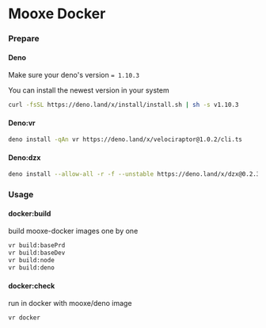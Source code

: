 # Mooxe Docker

### Prepare

#### Deno

Make sure your deno's version ```= 1.10.3```

You can install the newest version in your system

```bash
curl -fsSL https://deno.land/x/install/install.sh | sh -s v1.10.3
```

#### Deno:vr

```bash
deno install -qAn vr https://deno.land/x/velociraptor@1.0.2/cli.ts
```

#### Deno:dzx

```bash
deno install --allow-all -r -f --unstable https://deno.land/x/dzx@0.2.3/dzx.ts
```

### Usage

#### docker:build

build mooxe-docker images one by one

```bash
vr build:basePrd
vr build:baseDev
vr build:node
vr build:deno
```

#### docker:check

run in docker with mooxe/deno image

```bash
vr docker
```
